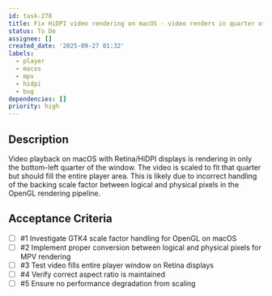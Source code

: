 ```yaml
---
id: task-278
title: Fix HiDPI video rendering on macOS - video renders in quarter of window
status: To Do
assignee: []
created_date: '2025-09-27 01:32'
labels:
  - player
  - macos
  - mpv
  - hidpi
  - bug
dependencies: []
priority: high
---
```


## Description

Video playback on macOS with Retina/HiDPI displays is rendering in only the bottom-left quarter of the window. The video is scaled to fit that quarter but should fill the entire player area. This is likely due to incorrect handling of the backing scale factor between logical and physical pixels in the OpenGL rendering pipeline.

## Acceptance Criteria
<!-- AC:BEGIN -->
- [ ] #1 Investigate GTK4 scale factor handling for OpenGL on macOS
- [ ] #2 Implement proper conversion between logical and physical pixels for MPV rendering
- [ ] #3 Test video fills entire player window on Retina displays
- [ ] #4 Verify correct aspect ratio is maintained
- [ ] #5 Ensure no performance degradation from scaling
<!-- AC:END -->
